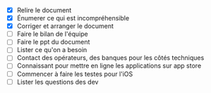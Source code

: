 - [x] Relire le document
- [x] Énumerer ce qui est incompréhensible
- [x] Corriger et arranger le document
- [ ] Faire le bilan de l'équipe
- [ ] Faire le ppt du document
- [ ] Lister ce qu'on a besoin
- [ ] Contact des opérateurs, des banques pour les côtés techniques
- [ ] Connaissant pour mettre en ligne les applications sur app store
- [ ] Commencer à faire les testes pour l'iOS
- [ ] Lister les questions des dev